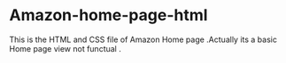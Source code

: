 # Amazon-home-page-html
This is the HTML and CSS file of Amazon Home page .Actually its a basic Home page view not functual .

